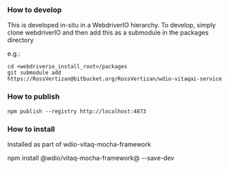 ### How to develop
This is developed in-situ in a WebdriverIO hierarchy.  To develop, simply clone webdriverIO and then add this as a submodule in the packages directory

e.g.:
```
cd <webdriverio_install_root>/packages
git submodule add https://RossVertizan@bitbucket.org/RossVertizan/wdio-vitaqai-service
```

### How to publish
```npm publish --registry http://localhost:4873```


### How to install
Installed as part of wdio-vitaq-mocha-framework

npm install @wdio/vitaq-mocha-framework@<version> --save-dev



